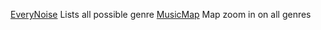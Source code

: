 [EveryNoise](https://everynoise.com/) Lists all possible genre
[MusicMap](https://musicmap.info/) Map zoom in on all genres 